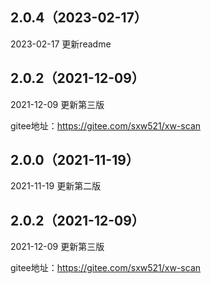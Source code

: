 ## 2.0.4（2023-02-17）
2023-02-17 更新readme
## 2.0.2（2021-12-09）
2021-12-09 更新第三版

gitee地址：https://gitee.com/sxw521/xw-scan

## 2.0.0（2021-11-19）
2021-11-19 更新第二版

## 2.0.2（2021-12-09）
2021-12-09 更新第三版

gitee地址：https://gitee.com/sxw521/xw-scan
